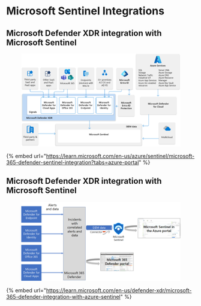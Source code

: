 # Microsoft Sentinel Integrations

## Microsoft Defender XDR integration with Microsoft Sentinel <a href="#microsoft-defender-xdr-integration-with-microsoft-sentinel" id="microsoft-defender-xdr-integration-with-microsoft-sentinel"></a>

<figure><img src="../../.gitbook/assets/image (29).png" alt=""><figcaption></figcaption></figure>

{% embed url="https://learn.microsoft.com/en-us/azure/sentinel/microsoft-365-defender-sentinel-integration?tabs=azure-portal" %}

## Microsoft Defender XDR integration with Microsoft Sentinel <a href="#microsoft-defender-xdr-integration-with-microsoft-sentinel" id="microsoft-defender-xdr-integration-with-microsoft-sentinel"></a>

<figure><img src="../../.gitbook/assets/image (30).png" alt=""><figcaption></figcaption></figure>

{% embed url="https://learn.microsoft.com/en-us/defender-xdr/microsoft-365-defender-integration-with-azure-sentinel" %}



